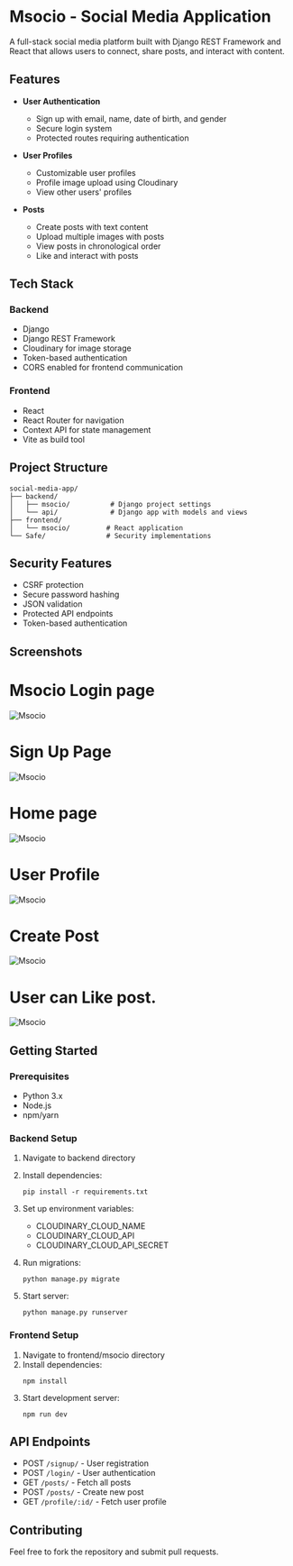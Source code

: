 # Msocio - Social Media Application

A full-stack social media platform built with Django REST Framework and React that allows users to connect, share posts, and interact with content.

## Features

- **User Authentication**

  - Sign up with email, name, date of birth, and gender
  - Secure login system
  - Protected routes requiring authentication

- **User Profiles**

  - Customizable user profiles
  - Profile image upload using Cloudinary
  - View other users' profiles

- **Posts**
  - Create posts with text content
  - Upload multiple images with posts
  - View posts in chronological order
  - Like and interact with posts

## Tech Stack

### Backend

- Django
- Django REST Framework
- Cloudinary for image storage
- Token-based authentication
- CORS enabled for frontend communication

### Frontend

- React
- React Router for navigation
- Context API for state management
- Vite as build tool

## Project Structure

```
social-media-app/
├── backend/
│   ├── msocio/          # Django project settings
│   └── api/             # Django app with models and views
├── frontend/
│   └── msocio/         # React application
└── Safe/               # Security implementations
```

## Security Features

- CSRF protection
- Secure password hashing
- JSON validation
- Protected API endpoints
- Token-based authentication

## Screenshots

# Msocio Login page

![Msocio](https://github.com/manishkumar632/prodigy/blob/main/social-media-app/images/Screenshot1.png)

# Sign Up Page

![Msocio](https://github.com/manishkumar632/prodigy/blob/main/social-media-app/images/Screenshot2.png)

# Home page

![Msocio](https://github.com/manishkumar632/prodigy/blob/main/social-media-app/images/Screenshot3.png)

# User Profile

![Msocio](https://github.com/manishkumar632/prodigy/blob/main/social-media-app/images/Screenshot4.png)

# Create Post

![Msocio](https://github.com/manishkumar632/prodigy/blob/main/social-media-app/images/Screenshot5.png)

# User can Like post.

![Msocio](https://github.com/manishkumar632/prodigy/blob/main/social-media-app/images/Screenshot6.png)

## Getting Started

### Prerequisites

- Python 3.x
- Node.js
- npm/yarn

### Backend Setup

1. Navigate to backend directory
2. Install dependencies:
   ```
   pip install -r requirements.txt
   ```
3. Set up environment variables:

   - CLOUDINARY_CLOUD_NAME
   - CLOUDINARY_CLOUD_API
   - CLOUDINARY_CLOUD_API_SECRET

4. Run migrations:

   ```
   python manage.py migrate
   ```

5. Start server:
   ```
   python manage.py runserver
   ```

### Frontend Setup

1. Navigate to frontend/msocio directory
2. Install dependencies:
   ```
   npm install
   ```
3. Start development server:
   ```
   npm run dev
   ```

## API Endpoints

- POST `/signup/` - User registration
- POST `/login/` - User authentication
- GET `/posts/` - Fetch all posts
- POST `/posts/` - Create new post
- GET `/profile/:id/` - Fetch user profile

## Contributing

Feel free to fork the repository and submit pull requests.